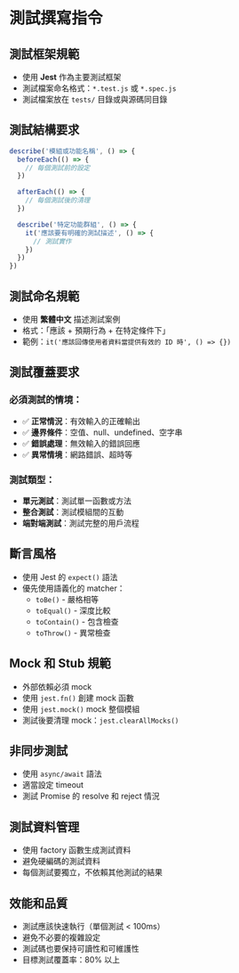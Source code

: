 # 測試撰寫指令

## 測試框架規範
- 使用 **Jest** 作為主要測試框架
- 測試檔案命名格式：`*.test.js` 或 `*.spec.js`
- 測試檔案放在 `tests/` 目錄或與源碼同目錄

## 測試結構要求
```javascript
describe('模組或功能名稱', () => {
  beforeEach(() => {
    // 每個測試前的設定
  })

  afterEach(() => {
    // 每個測試後的清理
  })

  describe('特定功能群組', () => {
    it('應該要有明確的測試描述', () => {
      // 測試實作
    })
  })
})
```

## 測試命名規範
- 使用 **繁體中文** 描述測試案例
- 格式：「應該 + 預期行為 + 在特定條件下」
- 範例：`it('應該回傳使用者資料當提供有效的 ID 時', () => {})`

## 測試覆蓋要求
### 必須測試的情境：
- ✅ **正常情況**：有效輸入的正確輸出
- ✅ **邊界條件**：空值、null、undefined、空字串
- ✅ **錯誤處理**：無效輸入的錯誤回應
- ✅ **異常情境**：網路錯誤、超時等

### 測試類型：
- **單元測試**：測試單一函數或方法
- **整合測試**：測試模組間的互動
- **端對端測試**：測試完整的用戶流程

## 斷言風格
- 使用 Jest 的 `expect()` 語法
- 優先使用語義化的 matcher：
  - `toBe()` - 嚴格相等
  - `toEqual()` - 深度比較
  - `toContain()` - 包含檢查
  - `toThrow()` - 異常檢查

## Mock 和 Stub 規範
- 外部依賴必須 mock
- 使用 `jest.fn()` 創建 mock 函數
- 使用 `jest.mock()` mock 整個模組
- 測試後要清理 mock：`jest.clearAllMocks()`

## 非同步測試
- 使用 `async/await` 語法
- 適當設定 timeout
- 測試 Promise 的 resolve 和 reject 情況

## 測試資料管理
- 使用 factory 函數生成測試資料
- 避免硬編碼的測試資料
- 每個測試要獨立，不依賴其他測試的結果

## 效能和品質
- 測試應該快速執行（單個測試 < 100ms）
- 避免不必要的複雜設定
- 測試碼也要保持可讀性和可維護性
- 目標測試覆蓋率：80% 以上